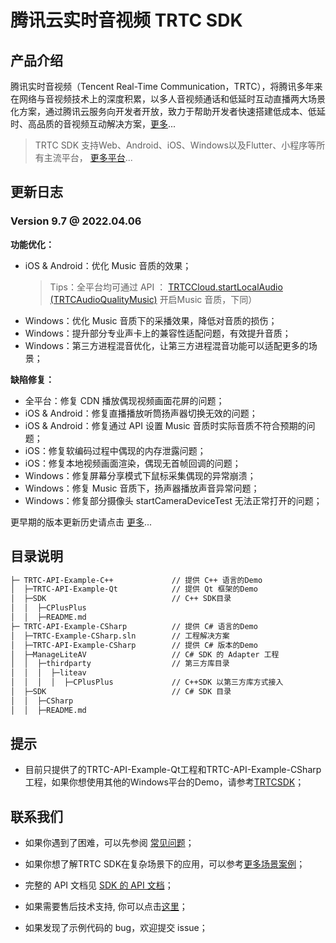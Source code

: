 # 腾讯云实时音视频 TRTC SDK

## 产品介绍

腾讯实时音视频（Tencent Real-Time Communication，TRTC），将腾讯多年来在网络与音视频技术上的深度积累，以多人音视频通话和低延时互动直播两大场景化方案，通过腾讯云服务向开发者开放，致力于帮助开发者快速搭建低成本、低延时、高品质的音视频互动解决方案，[更多](https://cloud.tencent.com/document/product/647/16788)...

> TRTC SDK 支持Web、Android、iOS、Windows以及Flutter、小程序等所有主流平台， [更多平台](https://github.com/LiteAVSDK?q=TRTC_&type=all&sort=)...



## 更新日志

### Version 9.7 @ 2022.04.06

**功能优化：** 
- iOS & Android：优化 Music 音质的效果；
  > Tips：全平台均可通过 API ： [TRTCCloud.startLocalAudio (TRTCAudioQualityMusic)](https://liteav.sdk.qcloud.com/doc/api/zh-cn/group__TRTCCloud__android.html#a1dadf09b10a2d128e4cef11707934329) 开启Music 音质，下同）
- Windows：优化 Music 音质下的采播效果，降低对音质的损伤；
- Windows：提升部分专业声卡上的兼容性适配问题，有效提升音质；
- Windows：第三方进程混音优化，让第三方进程混音功能可以适配更多的场景；

**缺陷修复：**
- 全平台：修复 CDN 播放偶现视频画面花屏的问题；
- iOS & Android：修复直播播放听筒扬声器切换无效的问题；
- iOS & Android：修复通过 API 设置 Music 音质时实际音质不符合预期的问题；
- iOS：修复软编码过程中偶现的内存泄露问题；
- iOS：修复本地视频画面渲染，偶现无首帧回调的问题；
- Windows：修复屏幕分享模式下鼠标采集偶现的异常崩溃；
- Windows：修复 Music 音质下，扬声器播放声音异常问题；
- Windows：修复部分摄像头 startCameraDeviceTest 无法正常打开的问题；

更早期的版本更新历史请点击  [更多](https://cloud.tencent.com/document/product/647/46907)...


## 目录说明

```bash
├─ TRTC-API-Example-C++             // 提供 C++ 语言的Demo
│  ├─TRTC-API-Example-Qt            // 提供 Qt 框架的Demo
│  ├─SDK                            // C++ SDK目录
│  │  ├─CPlusPlus
│  │  ├─README.md
├─ TRTC-API-Example-CSharp          // 提供 C# 语言的Demo
│  ├─TRTC-Example-CSharp.sln        // 工程解决方案
│  ├─TRTC-API-Example-CSharp        // 提供 C# 版本的Demo
│  ├─ManageLiteAV                   // C# SDK 的 Adapter 工程
│  │  ├─thirdparty                  // 第三方库目录
│  │  │  ├─liteav              
│  │  │  │  ├─CPlusPlus             // C++SDK 以第三方库方式接入   
│  ├─SDK                            // C# SDK 目录
│  │  ├─CSharp              
│  │  ├─README.md
```



## 提示

- 目前只提供了的TRTC-API-Example-Qt工程和TRTC-API-Example-CSharp工程，如果你想使用其他的Windows平台的Demo，请参考[TRTCSDK](https://github.com/tencentyun/TRTCSDK)；



## 联系我们
- 如果你遇到了困难，可以先参阅 [常见问题](https://cloud.tencent.com/document/product/647/43018)；

- 如果你想了解TRTC SDK在复杂场景下的应用，可以参考[更多场景案例](https://cloud.tencent.com/document/product/647/57486)；

- 完整的 API 文档见 [SDK 的 API 文档](http://doc.qcloudtrtc.com/md_introduction_trtc_Windows_cpp_%E6%A6%82%E8%A7%88.html)；
- 如果需要售后技术支持, 你可以点击[这里](https://cloud.tencent.com/document/product/647/19906)；
- 如果发现了示例代码的 bug，欢迎提交 issue；

